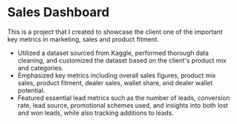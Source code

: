# Sales Dashboard

This is a project that I created to showcase the client one of the important key metrics in marketing, sales and product fitment.
* Utilized a dataset sourced from Kaggle, performed thorough data cleaning, and customized the dataset based on the client's product mix and categories.
* Emphasized key metrics including overall sales figures, product mix sales, product fitment, dealer sales, wallet share, and dealer wallet potential.
* Featured essential lead metrics such as the number of leads, conversion rate, lead source, promotional schemes used, and insights into both lost and won leads, while also tracking additions to leads.
